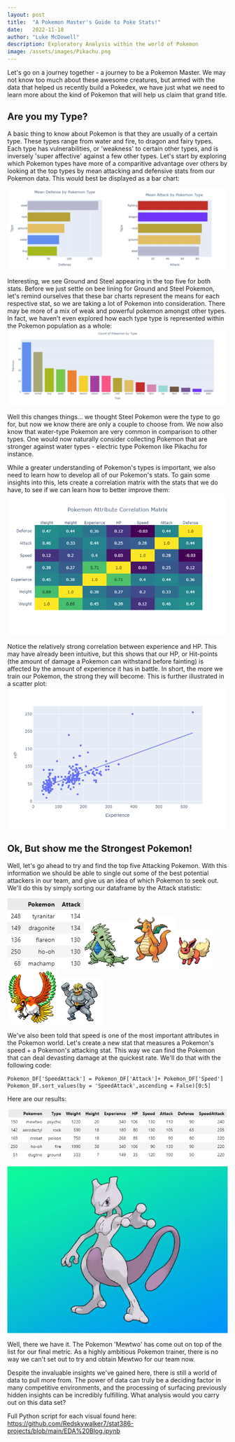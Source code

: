 ```yaml
---
layout: post
title:  "A Pokemon Master's Guide to Poke Stats!"
date:   2022-11-18
author: "Luke McDowell"
description: Exploratory Analysis within the world of Pokemon
image: /assets/images/Pikachu.png
---
```



Let's go on a journey together - a journey to be a Pokemon Master. We may not know too much about these awesome creatures, but armed with the data that helped us recently build a Pokedex, we have just what we need to learn more about the kind of Pokemon that will help us claim that grand title. 


## Are you my Type?
A basic thing to know about Pokemon is that they are usually of a certain type. These types range from water and fire, to dragon and fairy types. Each type has vulnerabilities, or 'weakness' to certain other types, and is inversely 'super affective' against a few other types. Let's start by exploring which Pokemon types have more of a comparitive advantage over others by looking at the top types by mean attacking and defensive stats from our Pokemon data. This would best be displayed as a bar chart:

![image:](https://github.com/Redskywalker7/stat386-projects/blob/main/assets/images/plots.png?raw=true)

Interesting, we see Ground and Steel appearing in the top five for both stats. Before we just settle on bee lining for Ground and Steel Pokemon, let's remind ourselves that these bar charts represent the means for each respective stat, so we are taking a lot of Pokemon into consideration. There may be more of a mix of weak and powerful pokemon amongst other types. In fact, we haven't even explored how each type type is represented within the Pokemon population as a whole:
![image:](https://github.com/Redskywalker7/stat386-projects/blob/main/assets/images/Types.png?raw=true)

Well this changes things... we thought Steel Pokemon were the type to go for, but now we know there are only a couple to choose from. We now also know that water-type Pokemon are very common in comparison to other types. One would now naturally consider collecting Pokemon that are stronger against water types -  electric type Pokemon like Pikachu for instance.

While a greater understanding of Pokemon's types is important, we also need to learn how to develop all of our Pokemon's stats. To gain some insights into this, lets create a correlation matrix with the stats that we do have, to see if we can learn how to better improve them:
![image:](https://github.com/Redskywalker7/stat386-projects/blob/main/assets/images/Matrix.png?raw=true)

Notice the relatively strong correlation between experience and HP. This may have already been intuitive, but this shows that our HP, or Hit-points (the amount of damage a Pokemon can withstand before fainting) is affected by the amount of experience it has in battle. In short, the more we train our Pokemon, the strong they will become. This is further illustrated in a scatter plot:
![image:](https://github.com/Redskywalker7/stat386-projects/blob/main/assets/images/Scatter.png?raw=true)


## Ok, But show me the Strongest Pokemon!

Well, let's go ahead to try and find the top five Attacking Pokemon. With this information we should be able to single out some of the best potential attackers in our team, and give us an idea of which Pokemon to seek out. We'll do this by simply sorting our dataframe by the Attack statistic:

![image:](https://github.com/Redskywalker7/stat386-projects/blob/main/assets/images/Top5.png?raw=true)![image:](https://github.com/Redskywalker7/stat386-projects/blob/main/assets/images/tyranitar.png?raw=true)![image:](https://github.com/Redskywalker7/stat386-projects/blob/main/assets/images/dragonite.png?raw=true)![image:](https://github.com/Redskywalker7/stat386-projects/blob/main/assets/images/flareon.png?raw=true)![image:](https://github.com/Redskywalker7/stat386-projects/blob/main/assets/images/hooh.png?raw=true)![image:](https://github.com/Redskywalker7/stat386-projects/blob/main/assets/images/machamp.png?raw=true)

We've also been told that speed is one of the most important attributes in the Pokemon world. Let's create a new stat that measures a Pokemon's speed + a Pokemon's attacking stat. This way we can find the Pokemon that can deal devasting damage at the quickest rate. We'll do that with the following code:
```
Pokemon_DF['SpeedAttack'] = Pokemon_DF['Attack']+ Pokemon_DF['Speed']
Pokemon_DF.sort_values(by = 'SpeedAttack',ascending = False)[0:5]
```

Here are our results:

![image:](https://github.com/Redskywalker7/stat386-projects/blob/main/assets/images/FinalTable.png?raw=true)

![image:](https://github.com/Redskywalker7/stat386-projects/blob/main/assets/images/mewtwo.png?raw=true)

Well, there we have it. The Pokemon 'Mewtwo' has come out on top of the list for our final metric. As a highly ambitious Pokemon trainer, there is no way we can't set out to try and obtain Mewtwo for our team now. 

Despite the invaluable insights we've gained here, there is still a world of data to pull more from. The power of data can truly be a deciding factor in many competitive environments, and the processing of surfacing previously hidden insights can be incredibly fulfilling. What analysis would you carry out on this data set?

Full Python script for each visual found here: https://github.com/Redskywalker7/stat386-projects/blob/main/EDA%20Blog.ipynb

